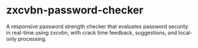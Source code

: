 # zxcvbn-password-checker
A responsive password strength checker that evaluates password security in real-time using zxcvbn, with crack time feedback, suggestions, and local-only processing.
